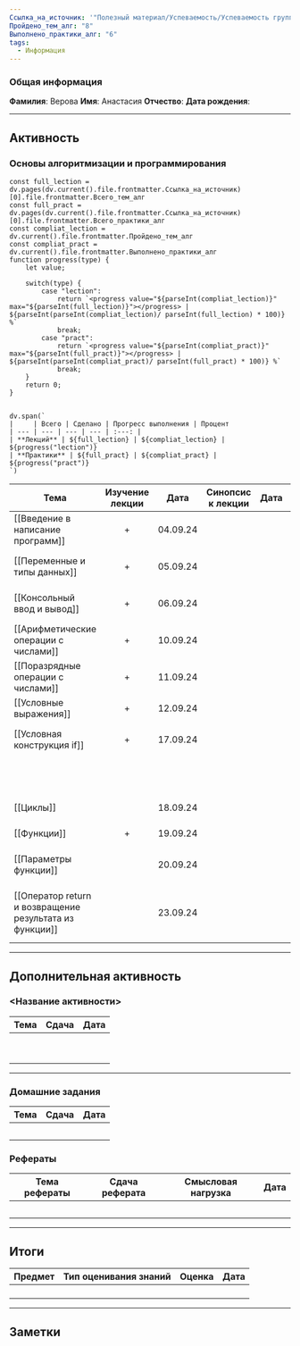 ```yaml
---
Ссылка_на_источник: '"Полезный материал/Успеваемость/Успеваемость группы 206"'
Пройдено_тем_алг: "8"
Выполнено_практики_алг: "6"
tags:
  - Информация
---
```

### Общая информация

**Фамилия**: Верова
**Имя**: Анастасия
**Отчество**:
**Дата рождения**: 

---
## Активность

### Основы алгоритмизации и программирования

```dataviewjs
const full_lection = dv.pages(dv.current().file.frontmatter.Ссылка_на_источник)[0].file.frontmatter.Всего_тем_алг
const full_pract = dv.pages(dv.current().file.frontmatter.Ссылка_на_источник)[0].file.frontmatter.Всего_практики_алг
const compliat_lection = dv.current().file.frontmatter.Пройдено_тем_алг
const compliat_pract = dv.current().file.frontmatter.Выполнено_практики_алг
function progress(type) {
    let value;
    
    switch(type) {
        case "lection": 
			return `<progress value="${parseInt(compliat_lection)}" max="${parseInt(full_lection)}"></progress> | ${parseInt(parseInt(compliat_lection)/ parseInt(full_lection) * 100)} %`
            break;
        case "pract":
			return `<progress value="${parseInt(compliat_pract)}" max="${parseInt(full_pract)}"></progress> | ${parseInt(parseInt(compliat_pract)/ parseInt(full_pract) * 100)} %`
            break;
    }
    return 0;
}


dv.span(`
|     | Всего | Сделано | Прогресс выполнения | Процент 
| --- | --- | --- | --- | :---: |
| **Лекций** | ${full_lection} | ${compliat_lection} | ${progress("lection")}
| **Практики** | ${full_pract} | ${compliat_pract} | ${progress("pract")}
`)
```

| Тема                                                    | Изучение лекции | Дата     | Синопсис к лекции | Дата |                             Практика                             | Дата     |
| ------------------------------------------------------- | :-------------: | -------- | :---------------: | ---- | :--------------------------------------------------------------: | -------- |
| [[Введение в написание программ]]                       |        +        | 04.09.24 |                   |      |                  [[Задание. Первая программа]]                   | 04.09.24 |
| [[Переменные и типы данных]]                            |        +        | 05.09.24 |                   |      |               [[Задание. Динамическая типизация]]                | 17.09.24 |
| [[Консольный ввод и вывод]]                             |        +        | 06.09.24 |                   |      |                 [[Задание. Данные пользователя]]                 | 17.09.24 |
| [[Арифметические операции с числами]]                   |        +        | 10.09.24 |                   |      |               [[Задание. Арифметические операции]]               | 11.09.24 |
| [[Поразрядные операции с числами]]                      |        +        | 11.09.24 |                   |      |                                                                  |          |
| [[Условные выражения]]                                  |        +        | 12.09.24 |                   |      |                                                                  |          |
| [[Условная конструкция if]]                             |        +        | 17.09.24 |                   |      |               [[Задание. Условная конструкция if]]               |          |
|                                                         |                 |          |                   |      |             [[Упражнения. Условная конструкция if]]              | 17.09.24 |
| [[Циклы]]                                               |                 | 18.09.24 |                   |      |                        [[Задание. Циклы]]                        |          |
| [[Функции]]                                             |        +        | 19.09.24 |                   |      |                       [[Задание. Функции]]                       | 12.09.24 |
| [[Параметры функции]]                                   |                 | 20.09.24 |                   |      |                  [[Задание. Параметры функций]]                  |          |
| [[Оператор return и возвращение результата из функции]] |                 | 23.09.24 |                   |      | [[Задание. Оператор return и возвращение результата из функции]] |          |

---
## Дополнительная активность

### <Название активности>

| Тема | Сдача | Дата |
| ---- | :---: | :--: |
|      |       |      |
|      |       |      |
|      |       |      |
|      |       |      |
|      |       |      |
|      |       |      |
|      |       |      |
|      |       |      |
|      |       |      |

---
### Домашние задания 

| Тема | Сдача | Дата |
| ---- | :---: | ---- |
|      |       |      |
|      |       |      |
|      |       |      |
|      |       |      |
|      |       |      |

### Рефераты

| Тема рефераты | Сдача реферата | Смысловая нагрузка | Дата |
| ------------- | :------------: | :----------------: | :--: |
|               |                |                    |      |
|               |                |                    |      |
|               |                |                    |      |
|               |                |                    |      |
|               |                |                    |      |

---
## Итоги

| Предмет | Тип оценивания знаний | Оценка | Дата |
| ------- | :-------------------: | :----: | :--: |
|         |                       |        |      |
|         |                       |        |      |
|         |                       |        |      |
|         |                       |        |      |

---
## Заметки